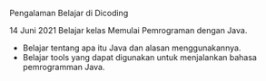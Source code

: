 Pengalaman Belajar di Dicoding

14 Juni 2021
Belajar kelas Memulai Pemrograman dengan Java.
* Belajar tentang apa itu Java dan alasan menggunakannya.
* Belajar tools yang dapat digunakan untuk menjalankan bahasa pemrogramman Java.
